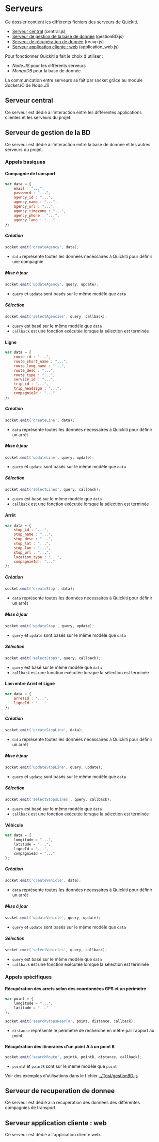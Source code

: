 # Serveurs
Ce dossier contient les différents fichiers des serveurs de Quickiti.
* [Serveur central](#serveur-central) (central.js)
* [Serveur de gestion de la base de donnée](#serveur-de-gestion-de-la-bd) (gestionBD.js)
* [Serveur de récupération de donnée](#serveur-de-recuperation-de-donnee) (recup.js)
* [Serveur application cliente : web](#serveur-application-cliente--web) (application_web.js)

Pour fonctionner Quickiti a fait le choix d'utiliser :
* *Node.JS* pour les différents serveurs
* *MongoDB* pour la base de donnée

La communication entre serveurs se fait par socket grâce au module *Socket.IO* de *Node.JS* 

## Serveur central
Ce serveur est dédié à l'interaction entre les différentes applications clientes et les serveurs du projet.


## Serveur de gestion de la BD
Ce serveur est dédié à l'interaction entre la base de donnée et les autres serveurs du projet.

### Appels basiques
#### Compagnie de transport
``` js
var data = {
    email : "...",
    password : "...",
    agency_id : "...",
    agency_name : "...",
    agency_url : "...",
    agency_timezone : "...",
    agency_phone : "...",
    agency_lang : "..."
};
```

##### Création
``` js
socket.emit('createAgency', data);
```
* `data` représente toutes les données nécessaires à Quickiti pour définir une compagnie

##### Mise à jour
``` js
socket.emit('updateAgency', query, update);
```
* `query` et `update` sont basés sur le même modèle que `data`

##### Sélection
``` js
socket.emit('selectAgencies', query, callback);
```
* `query` est basé sur le même modèle que `data`
* `callback` est une fonction exécutée lorsque la sélection est terminée

#### Ligne
``` js
var data = {
    route_id : "...",
    route_short_name : "...",
    route_long_name : "...",
    route_desc : "...",
    route_type : "...",
    service_id : "...",
    trip_id : "...",
    trip_headsign : "...",
    compagnieId : "..."
};
```

##### Création
``` js
socket.emit('createLine', data);
```
* `data` représente toutes les données nécessaires à Quickiti pour définir un arrêt

##### Mise à jour
``` js
socket.emit('updateLine', query, update);
```
* `query` et `update` sont basés sur le même modèle que `data`

##### Sélection
``` js
socket.emit('selectLines', query, callback);
```
* `query` est basé sur le même modèle que `data`
* `callback` est une fonction exécutée lorsque la sélection est terminée


#### Arrêt
``` js
var data = {
    stop_id : "...",
    stop_name : "...",
    stop_desc : "...",
    stop_lat : "...",
    stop_lon : "...",
    stop_url : "...",
    location_type : "...",
    compagnieId : "..."
};
```

##### Création
``` js
socket.emit('createStop', data);
```
* `data` représente toutes les données nécessaires à Quickiti pour définir un arrêt

##### Mise à jour
``` js
socket.emit('updateStop', query, update);
```
* `query` et `update` sont basés sur le même modèle que `data`

##### Sélection
``` js
socket.emit('selectStops', query, callback);
```
* `query` est basé sur le même modèle que `data`
* `callback` est une fonction exécutée lorsque la sélection est terminée


#### Lien entre Arret et Ligne
``` js
var data = {
    arretId : "...",
    ligneId : "..."
};
```

##### Création
``` js
socket.emit('createStopLine', data);
```
* `data` représente toutes les données nécessaires à Quickiti pour définir un arrêt

##### Mise à jour
``` js
socket.emit('updateStopLine', query, update);
```
* `query` et `update` sont basés sur le même modèle que `data`

##### Sélection
``` js
socket.emit('selectStopsLines', query, callback);
```
* `query` est basé sur le même modèle que `data`
* `callback` est une fonction exécutée lorsque la sélection est terminée

#### Véhicule
``` js
var data = {
    longitude = "...",
    latitude = "...",
    ligneId = "...",
    compagnieId = "..."
};
```

##### Création
``` js
socket.emit('createVehicle', data);
```
* `data` représente toutes les données nécessaires à Quickiti pour définir un arrêt

##### Mise à jour
``` js
socket.emit('updateVehicle', query, update);
```
* `query` et `update` sont basés sur le même modèle que `data`

##### Sélection
``` js
socket.emit('selectVehicles', query, callback);
```
* `query` est basé sur le même modèle que `data`
* `callback` est une fonction exécutée lorsque la sélection est terminée

### Appels spécifiques
#### Récupération des arrets selon des coordonnées GPS et un périmètre
``` js
var point = {
    longitude = "...",
    latitude = "..."
};

socket.emit('searchStopsNearTo', point, distance, callback);
```
* `distance` représente le périmètre de recherche en mètre par rapport au point

#### Récupération des itineraires d'un point A à un point B
``` js
socket.emit('searchRoute', pointA, pointB, distance, callback);
```
* `pointA` et `pointB` sont sur le meme modèle que `point`


Voir des exemples d'utilisations dans le fichier [../Test/gestionBD.js](../Test/gestionBD.js)


## Serveur de recuperation de donnee
Ce serveur est dédié à la récupération des données des différentes compagnies de transport.


## Serveur application cliente : web
Ce serveur est dédié à l'application cliente web.

